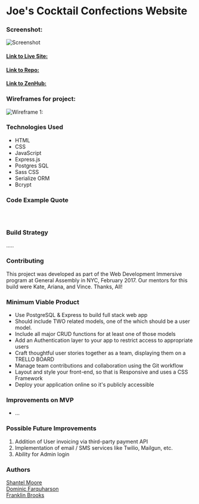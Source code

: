 # Joe's Cocktail Confections Website

### Screenshot:
  ![Screenshot](https://github.com/franklinbrooks/Joes...images/screenshot.png) 

#### [Link to Live Site:](http://....com/)  
#### [Link to Repo:](https://github.com/franklinbrooks/...)  
#### [Link to ZenHub:](https://github.com/franklinbrooks/Joes-Cocktail-Confections/issues/1#boards?repos=80679483)  

### Wireframes for project: 
  ![Wireframe 1:](https://github.com/franklinbrooks/.....jpg)

### Technologies Used
- HTML
- CSS
- JavaScript
- Express.js 
- Postgres SQL
- Sass CSS
- Serialize ORM
- Bcrypt

### Code Example Quote
```javascript




```` 
### Build Strategy

.....

### Contributing 
This project was developed as part of the Web Development Immersive program at General Assembly in NYC, February 2017. Our mentors for this build were Kate, Ariana, and Vince. Thanks, All!

### Minimum Viable Product
- Use PostgreSQL & Express to build full stack web app
- Should include TWO related models, one of the which should be a user model.
- Include all major CRUD functions for at least one of those models
- Add an Authentication layer to your app to restrict access to appropriate users
- Craft thoughtful user stories together as a team, displaying them on a TRELLO BOARD
- Manage team contributions and collaboration using the Git workflow
- Layout and style your front-end, so that is Responsive and uses a CSS Framework
- Deploy your application online so it's publicly accessible

### Improvements on MVP
- ...

### Possible Future Improvements 
  1. Addition of User invoicing via third-party payment API
  1. Implementation of email / SMS services like Twilio, Mailgun, etc.
  1. Ability for Admin login 

### Authors
  [Shantel Moore](moore.shantel@gmail.com)    
  [Dominic Farquharson](farquharsondominic@gmail.com)    
  [Franklin Brooks](fcb@franklinchristopherbrooks.com) 
